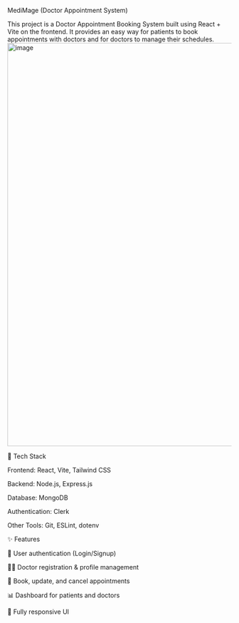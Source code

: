 MediMage (Doctor Appointment System)

This project is a Doctor Appointment Booking System built using React + Vite on the frontend.
It provides an easy way for patients to book appointments with doctors and for doctors to manage their schedules.
<img width="1877" height="905" alt="image" src="https://github.com/user-attachments/assets/97e74ac3-7e07-43a2-8d21-b66c31102c4d" />


🚀 Tech Stack

Frontend: React, Vite, Tailwind CSS

Backend: Node.js, Express.js

Database: MongoDB

Authentication: Clerk 

Other Tools: Git, ESLint, dotenv

✨ Features

🔐 User authentication (Login/Signup)

👩‍⚕️ Doctor registration & profile management

📅 Book, update, and cancel appointments

📊 Dashboard for patients and doctors

📱 Fully responsive UI
